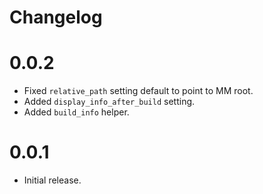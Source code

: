 # Changelog

0.0.2
=====
* Fixed `relative_path` setting default to point to MM root.
* Added `display_info_after_build` setting.
* Added `build_info` helper.

0.0.1
=====
* Initial release.